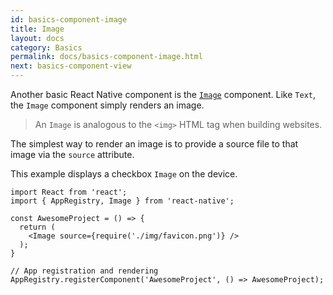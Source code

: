 ```yaml
---
id: basics-component-image
title: Image
layout: docs
category: Basics
permalink: docs/basics-component-image.html
next: basics-component-view
---
```


Another basic React Native component is the [`Image`](/react-native/docs/image.html#content) component. Like `Text`, the `Image` component simply renders an image.

> An `Image` is analogous to the `<img>` HTML tag when building websites.

The simplest way to render an image is to provide a source file to that image via the `source` attribute.

This example displays a checkbox `Image` on the device.

```ReactNativeWebPlayer
import React from 'react';
import { AppRegistry, Image } from 'react-native';

const AwesomeProject = () => {
  return (
    <Image source={require('./img/favicon.png')} />
  );
}

// App registration and rendering
AppRegistry.registerComponent('AwesomeProject', () => AwesomeProject);
```
